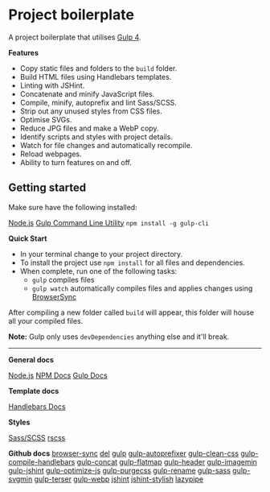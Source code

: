 # Project boilerplate

A project boilerplate that utilises [Gulp 4](https://gulpjs.com/).

**Features**

- Copy static files and folders to the `build` folder.
- Build HTML files using Handlebars templates.
- Linting with JSHint.
- Concatenate and minify JavaScript files.
- Compile, minify, autoprefix and lint Sass/SCSS.
- Strip out any unused styles from CSS files.
- Optimise SVGs.
- Reduce JPG files and make a WebP copy.
- Identify scripts and styles with project details.
- Watch for file changes and automatically recompile.
- Reload webpages.
- Ability to turn features on and off.

## Getting started

Make sure have the following installed:

[Node.js](https://nodejs.org/en/)
[Gulp Command Line Utility](https://gulpjs.com/) `npm install -g gulp-cli`

**Quick Start**

- In your terminal change to your project directory.
- To install the project use `npm install` for all files and dependencies.
- When complete, run one of the following tasks:
  - `gulp` compiles files
  - `gulp watch` automatically compiles files and applies changes using [BrowserSync](https://browsersync.io/)

After compiling a new folder called `build` will appear, this folder will house all your compiled files.

**Note:** Gulp only uses `devDependencies` anything else and it'll break.

---

**General docs**

[Node.js](https://nodejs.org/en/)
[NPM Docs](https://www.npmjs.com/)
[Gulp Docs](https://gulpjs.com/)

**Template docs**

[Handlebars Docs](https://handlebarsjs.com/)

**Styles**

[Sass/SCSS](https://sass-lang.com/)
[rscss](https://rscss.io/)

**Github docs**
[browser-sync](https://browsersync.io/)
[del](https://github.com/sindresorhus/del#readme)
[gulp](https://gulpjs.com/)
[gulp-autoprefixer](https://github.com/sindresorhus/gulp-autoprefixer#readme)
[gulp-clean-css](https://github.com/scniro/gulp-clean-css#readme)
[gulp-compile-handlebars](https://github.com/kaanon/gulp-compile-handlebars)
[gulp-concat](https://github.com/gulp-community/gulp-concat#readme)
[gulp-flatmap](https://github.com/mariusGundersen/gulp-flatmap#readme)
[gulp-header](https://github.com/tracker1/gulp-header#readme)
[gulp-imagemin](https://github.com/sindresorhus/gulp-imagemin#readme)
[gulp-jshint](https://github.com/spalger/gulp-jshint)
[gulp-optimize-js](https://github.com/prateekbh/gulp-optimize-js#readme)
[gulp-purgecss](https://github.com/FullHuman/gulp-purgecss#readme)
[gulp-rename](https://github.com/hparra/gulp-rename)
[gulp-sass](https://github.com/dlmanning/gulp-sass#readme)
[gulp-svgmin](https://github.com/ben-eb/gulp-svgmin)
[gulp-terser](https://github.com/duan602728596/gulp-terser#readme)
[gulp-webp](https://github.com/sindresorhus/gulp-webp#readme)
[jshint](https://jshint.com/)
[jshint-stylish](https://github.com/sindresorhus/jshint-stylish#readme)
[lazypipe](https://github.com/OverZealous/lazypipe)
